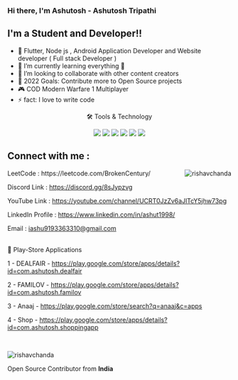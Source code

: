 ### Hi there, I'm Ashutosh - Ashutosh Tripathi

## I'm a Student and Developer!!

- 🔭 Flutter, Node js , Android Application Developer and Website developer ( Full stack Developer )
- 🌱 I’m currently learning everything 🤣
- 👯 I’m looking to collaborate with other content creators
- 🥅 2022 Goals: Contribute more to Open Source projects
- 🎮 COD Modern Warfare 1 Multiplayer
- ⚡ fact: I love to write code

<div align="center">
<p align="center">🛠 Tools & Technology</p>

<img src="https://img.shields.io/badge/Flutter-02569B?style=for-the-badge&logo=flutter&logoColor=white" />
<img src="https://img.shields.io/badge/Dart-0175C2?style=for-the-badge&logo=dart&logoColor=white" />
<img src="https://img.shields.io/badge/firebase-ffca28?style=for-the-badge&logo=firebase&logoColor=black" />
<img src="https://img.shields.io/badge/Python-FFD43B?style=for-the-badge&logo=python&logoColor=darkgreen" />
<img src="https://img.shields.io/badge/Git-F05032?style=for-the-badge&logo=git&logoColor=white" />
<img src="https://img.shields.io/badge/Adobe%20XD-FF61F6?style=for-the-badge&logo=Adobe%20XD&logoColor=white" />

  </div>
  
## Connect with me :

<p><img align="right" src="https://github-readme-stats.vercel.app/api/top-langs?username=rishavchanda&show_icons=true&locale=en&layout=compact&theme=tokyonight" alt="rishavchanda" /></p>
LeetCode : https://leetcode.com/BrokenCentury/ 

Discord Link : https://discord.gg/8sJypzvg

YouTube Link : https://youtube.com/channel/UCRT0JzZv6aJlTcY5jhw73pg

LinkedIn Profile : https://www.linkedin.com/in/ashut1998/

Email : iashu9193363310@gmail.com

<br />

<summary>📝 Play-Store Applications </summary>

1 - DEALFAIR - https://play.google.com/store/apps/details?id=com.ashutosh.dealfair

2 - FAMILOV  - https://play.google.com/store/apps/details?id=com.ashutosh.familov

3 - Anaaj    - https://play.google.com/store/search?q=anaaj&c=apps

4 - Shop     - https://play.google.com/store/apps/details?id=com.ashutosh.shoppingapp

<br>



<p><img align="middle" src="https://user-images.githubusercontent.com/83801585/174809043-7bd74498-5a6e-46e3-9bb6-825424a5bb03.png" alt="rishavchanda" /></p>
Open Source Contributor from <b>India<b> 


